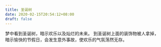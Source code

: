 ```yaml
---
title: 圣诞树
date: 2020-02-15T20:54:12+08:00
draft: false
---
```


梦中看到圣诞树，暗示欢乐以及灿烂的未来。
到圣诞树上面的装饰物被人拿掉，暗示愉快的节假日，会发生意外事故，使欢乐的气氛荡然无存。

